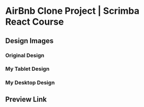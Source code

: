 # AirBnb Clone Project | Scrimba React Course

## Design Images

### Original Design

### My Tablet Design

### My Desktop Design

## Preview Link
